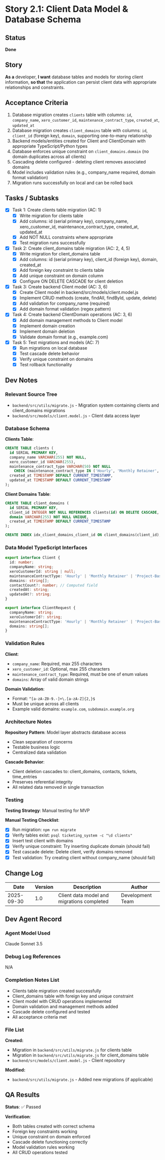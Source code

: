 # Story 2.1: Client Data Model & Database Schema

## Status
**Done**

## Story
**As a** developer,
**I want** database tables and models for storing client information,
**so that** the application can persist client data with appropriate relationships and constraints.

## Acceptance Criteria
1. Database migration creates `clients` table with columns: `id`, `company_name`, `xero_customer_id`, `maintenance_contract_type`, `created_at`, `updated_at`
2. Database migration creates `client_domains` table with columns: `id`, `client_id` (foreign key), `domain`, supporting one-to-many relationship
3. Backend models/entities created for Client and ClientDomain with appropriate TypeScript/Python types
4. Database enforces unique constraint on `client_domains.domain` (no domain duplicates across all clients)
5. Cascading delete configured - deleting client removes associated domains
6. Model includes validation rules (e.g., company_name required, domain format validation)
7. Migration runs successfully on local and can be rolled back

## Tasks / Subtasks
- [x] Task 1: Create clients table migration (AC: 1)
  - [x] Write migration for clients table
  - [x] Add columns: id (serial primary key), company_name, xero_customer_id, maintenance_contract_type, created_at, updated_at
  - [x] Add NOT NULL constraints where appropriate
  - [x] Test migration runs successfully
- [x] Task 2: Create client_domains table migration (AC: 2, 4, 5)
  - [x] Write migration for client_domains table
  - [x] Add columns: id (serial primary key), client_id (foreign key), domain, created_at
  - [x] Add foreign key constraint to clients table
  - [x] Add unique constraint on domain column
  - [x] Configure ON DELETE CASCADE for client deletion
- [x] Task 3: Create backend Client model (AC: 3, 6)
  - [x] Create Client model in backend/src/models/client.model.js
  - [x] Implement CRUD methods (create, findAll, findById, update, delete)
  - [x] Add validation for company_name (required)
  - [x] Add domain format validation (regex pattern)
- [x] Task 4: Create backend ClientDomain operations (AC: 3, 6)
  - [x] Add domain management methods to Client model
  - [x] Implement domain creation
  - [x] Implement domain deletion
  - [x] Validate domain format (e.g., example.com)
- [x] Task 5: Test migrations and models (AC: 7)
  - [x] Run migrations on local database
  - [x] Test cascade delete behavior
  - [x] Verify unique constraint on domains
  - [x] Test rollback functionality

## Dev Notes

### Relevant Source Tree
- `backend/src/utils/migrate.js` - Migration system containing clients and client_domains migrations
- `backend/src/models/client.model.js` - Client data access layer

### Database Schema

**Clients Table**:
```sql
CREATE TABLE clients (
  id SERIAL PRIMARY KEY,
  company_name VARCHAR(255) NOT NULL,
  xero_customer_id VARCHAR(255),
  maintenance_contract_type VARCHAR(50) NOT NULL
    CHECK (maintenance_contract_type IN ('Hourly', 'Monthly Retainer', 'Project-Based', 'None')),
  created_at TIMESTAMP DEFAULT CURRENT_TIMESTAMP,
  updated_at TIMESTAMP DEFAULT CURRENT_TIMESTAMP
);
```

**Client Domains Table**:
```sql
CREATE TABLE client_domains (
  id SERIAL PRIMARY KEY,
  client_id INTEGER NOT NULL REFERENCES clients(id) ON DELETE CASCADE,
  domain VARCHAR(255) NOT NULL UNIQUE,
  created_at TIMESTAMP DEFAULT CURRENT_TIMESTAMP
);

CREATE INDEX idx_client_domains_client_id ON client_domains(client_id);
```

### Data Model TypeScript Interfaces
```typescript
export interface Client {
  id: number;
  companyName: string;
  xeroCustomerId: string | null;
  maintenanceContractType: 'Hourly' | 'Monthly Retainer' | 'Project-Based' | 'None';
  domains: string[];
  contactCount?: number; // Computed field
  createdAt: string;
  updatedAt?: string;
}

export interface ClientRequest {
  companyName: string;
  xeroCustomerId?: string;
  maintenanceContractType: 'Hourly' | 'Monthly Retainer' | 'Project-Based' | 'None';
  domains: string[];
}
```

### Validation Rules
**Client**:
- `company_name`: Required, max 255 characters
- `xero_customer_id`: Optional, max 255 characters
- `maintenance_contract_type`: Required, must be one of enum values
- `domains`: Array of valid domain strings

**Domain Validation**:
- Format: `^[a-zA-Z0-9.-]+\.[a-zA-Z]{2,}$`
- Must be unique across all clients
- Example valid domains: `example.com`, `subdomain.example.org`

### Architecture Notes
**Repository Pattern**: Model layer abstracts database access
- Clean separation of concerns
- Testable business logic
- Centralized data validation

**Cascade Behavior**:
- Client deletion cascades to: client_domains, contacts, tickets, time_entries
- Preserves referential integrity
- All related data removed in single transaction

### Testing
**Testing Strategy**: Manual testing for MVP

**Manual Testing Checklist**:
- [x] Run migration: `npm run migrate`
- [x] Verify tables exist: `psql ticketing_system -c "\d clients"`
- [x] Insert test client with domains
- [x] Verify unique constraint: Try inserting duplicate domain (should fail)
- [x] Test cascade delete: Delete client, verify domains removed
- [x] Test validation: Try creating client without company_name (should fail)

## Change Log
| Date | Version | Description | Author |
|------|---------|-------------|--------|
| 2025-09-30 | 1.0 | Client data model and migrations completed | Development Team |

## Dev Agent Record

### Agent Model Used
Claude Sonnet 3.5

### Debug Log References
N/A

### Completion Notes List
- Clients table migration created successfully
- Client_domains table with foreign key and unique constraint
- Client model with CRUD operations implemented
- Domain validation and management methods added
- Cascade delete configured and tested
- All acceptance criteria met

### File List
**Created:**
- Migration in `backend/src/utils/migrate.js` for clients table
- Migration in `backend/src/utils/migrate.js` for client_domains table
- `backend/src/models/client.model.js` - Client repository

**Modified:**
- `backend/src/utils/migrate.js` - Added new migrations (if applicable)

## QA Results
**Status**: ✅ Passed

**Verification**:
- Both tables created with correct schema
- Foreign key constraints working
- Unique constraint on domain enforced
- Cascade delete functioning correctly
- Model validation rules working
- All CRUD operations tested
